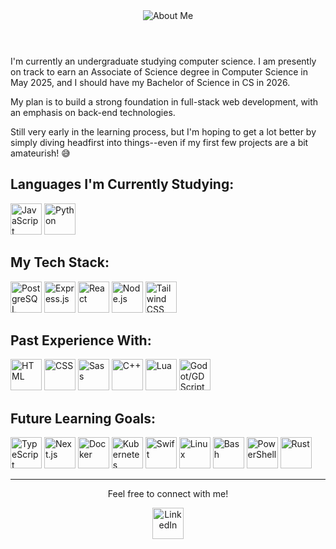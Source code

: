 <header align="center">
    <img src="./github-header-image.webp" alt="About Me">
</header>

<main>
    <p>I'm currently an undergraduate studying computer science. I am presently on track to earn an Associate of Science degree in Computer Science in May 2025, and I should have my Bachelor of Science in CS in 2026.</p>
    <p>My plan is to build a strong foundation in full-stack web development, with an emphasis on back-end technologies.</p>
    <p>Still very early in the learning process, but I'm hoping to get a lot better by simply diving headfirst into things--even if my first few projects are a bit amateurish! 😅</p>
</main>

## **Languages I'm Currently Studying:**
<div>
    <img src="https://cdn.jsdelivr.net/gh/devicons/devicon@latest/icons/javascript/javascript-original.svg" height="50" title="JavaScript" alt="JavaScript"/>
    <img src="https://cdn.jsdelivr.net/gh/devicons/devicon@latest/icons/python/python-original.svg" height="50" title="Python" alt="Python"/>
</div>

## **My Tech Stack:**
<div>
    <img src="https://cdn.jsdelivr.net/gh/devicons/devicon@latest/icons/postgresql/postgresql-original.svg" height="50" title="PostgreSQL" alt="PostgreSQL"/>
    <img src="https://cdn.jsdelivr.net/gh/devicons/devicon@latest/icons/express/express-original.svg" height="50" title="Express.js" alt="Express.js"/>
    <img src="https://cdn.jsdelivr.net/gh/devicons/devicon@latest/icons/react/react-original.svg" height="50" title="React" alt="React"/>
    <img src="https://cdn.jsdelivr.net/gh/devicons/devicon@latest/icons/nodejs/nodejs-original.svg" height="50" title="Node.js" alt="Node.js"/>
    <img src="https://cdn.jsdelivr.net/gh/devicons/devicon@latest/icons/tailwindcss/tailwindcss-original.svg" height="50" title="Tailwind CSS" alt="Tailwind CSS"/>
</div>

## **Past Experience With:**
<div>
    <img src="https://cdn.jsdelivr.net/gh/devicons/devicon@latest/icons/html5/html5-original.svg" height="50" title="HTML" alt="HTML"/>
    <img src="https://cdn.jsdelivr.net/gh/devicons/devicon@latest/icons/css3/css3-original.svg" height="50" title="CSS" alt="CSS"/>
    <img src="https://cdn.jsdelivr.net/gh/devicons/devicon@latest/icons/sass/sass-original.svg" height="50" title="Sass" alt="Sass"/>
    <img src="https://cdn.jsdelivr.net/gh/devicons/devicon@latest/icons/cplusplus/cplusplus-original.svg" height="50" title="C++" alt="C++"/>
    <img src="https://cdn.jsdelivr.net/gh/devicons/devicon@latest/icons/lua/lua-original.svg" height="50" title="Lua" alt="Lua"/>
    <img src="https://cdn.jsdelivr.net/gh/devicons/devicon@latest/icons/godot/godot-original.svg" height="50" title="Godot/GDScript" alt="Godot/GDScript"/>
</div>

## **Future Learning Goals:**
<div>
    <img src="https://cdn.jsdelivr.net/gh/devicons/devicon@latest/icons/typescript/typescript-original.svg" height="50" title="TypeScript" alt="TypeScript"/>
    <img src="https://cdn.jsdelivr.net/gh/devicons/devicon@latest/icons/nextjs/nextjs-original.svg" height="50" title="Next.js" alt="Next.js"/>
    <img src="https://cdn.jsdelivr.net/gh/devicons/devicon@latest/icons/docker/docker-plain-wordmark.svg" height="50" title="Docker" alt="Docker"/>
    <img src="https://cdn.jsdelivr.net/gh/devicons/devicon@latest/icons/kubernetes/kubernetes-original.svg" height="50" title="Kubernetes" alt="Kubernetes"/>
    <img src="https://cdn.jsdelivr.net/gh/devicons/devicon@latest/icons/swift/swift-original.svg" height="50" title="Swift" alt="Swift"/>
    <img src="https://cdn.jsdelivr.net/gh/devicons/devicon@latest/icons/linux/linux-original.svg" height="50" title="Linux" alt="Linux"/>
    <img src="https://cdn.jsdelivr.net/gh/devicons/devicon@latest/icons/bash/bash-original.svg" height="50" title="Bash" alt="Bash"/>
    <img src="https://cdn.jsdelivr.net/gh/devicons/devicon@latest/icons/powershell/powershell-original.svg" height="50" title="PowerShell" alt="PowerShell"/>
    <img src="https://cdn.jsdelivr.net/gh/devicons/devicon@latest/icons/rust/rust-original.svg" height="50" title="Rust" alt="Rust"/>
</div>

---

<div align="center">
  <p>Feel free to connect with me!</p>
  <a href="https://www.linkedin.com/in/matthew-c-pendergast" target="_blank">
    <img src="https://cdn.jsdelivr.net/gh/devicons/devicon@latest/icons/linkedin/linkedin-original.svg" height="50" title="LinkedIn" alt="LinkedIn"/>
  </a>
</div>
